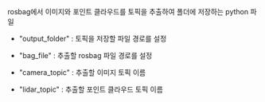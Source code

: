 rosbag에서 이미지와 포인트 클라우드를 토픽을 추출하여 폴더에 저장하는 python 파일

- "output_folder" : 토픽을 저장할 파일 경로를 설정
- "bag_file" : 추출할 rosbag 파일 경로를 설정

- "camera_topic" : 추출할 이미지 토픽 이름
- "lidar_topic" : 추출할 포인트 클라우드 토픽 이름

